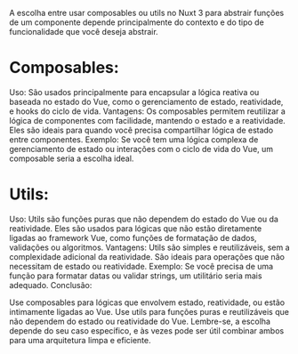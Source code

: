A escolha entre usar composables ou utils no Nuxt 3 para abstrair funções de um componente depende principalmente do contexto e do tipo de funcionalidade que você deseja abstrair.

# Composables:

Uso: São usados principalmente para encapsular a lógica reativa ou baseada no estado do Vue, como o gerenciamento de estado, reatividade, e hooks do ciclo de vida.
Vantagens: Os composables permitem reutilizar a lógica de componentes com facilidade, mantendo o estado e a reatividade. Eles são ideais para quando você precisa compartilhar lógica de estado entre componentes.
Exemplo: Se você tem uma lógica complexa de gerenciamento de estado ou interações com o ciclo de vida do Vue, um composable seria a escolha ideal.

# Utils:

Uso: Utils são funções puras que não dependem do estado do Vue ou da reatividade. Eles são usados para lógicas que não estão diretamente ligadas ao framework Vue, como funções de formatação de dados, validações ou algoritmos.
Vantagens: Utils são simples e reutilizáveis, sem a complexidade adicional da reatividade. São ideais para operações que não necessitam de estado ou reatividade.
Exemplo: Se você precisa de uma função para formatar datas ou validar strings, um utilitário seria mais adequado.
Conclusão:

Use composables para lógicas que envolvem estado, reatividade, ou estão intimamente ligadas ao Vue.
Use utils para funções puras e reutilizáveis que não dependem do estado ou reatividade do Vue.
Lembre-se, a escolha depende do seu caso específico, e às vezes pode ser útil combinar ambos para uma arquitetura limpa e eficiente.